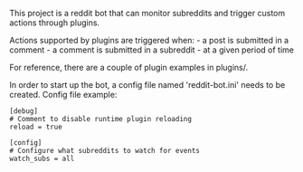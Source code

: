 
This project is a reddit bot that can monitor subreddits and trigger custom actions through plugins.

Actions supported by plugins are triggered when:
    - a post is submitted in a comment
    - a comment is submitted in a subreddit
    - at a given period of time

For reference, there are a couple of plugin examples in plugins/.


In order to start up the bot, a config file named 'reddit-bot.ini' needs to be created.
Config file example:
```
[debug]
# Comment to disable runtime plugin reloading
reload = true

[config]
# Configure what subreddits to watch for events
watch_subs = all
```

